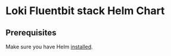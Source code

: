 # Loki Fluentbit stack Helm Chart

## Prerequisites

Make sure you have Helm [installed](https://helm.sh/docs/using_helm/#installing-helm).
